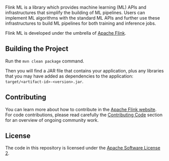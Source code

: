 Flink ML is a library which provides machine learning (ML) APIs and infrastructures that simplify the building of ML pipelines. Users can implement ML algorithms with the standard ML APIs and further use these infrastructures to build ML pipelines for both training and inference jobs.

Flink ML is developed under the umbrella of [Apache Flink](https://flink.apache.org/).

## <a name="build"></a>Building the Project

Run the `mvn clean package` command.

Then you will find a JAR file that contains your application, plus any libraries that you may have added as dependencies to the application: `target/<artifact-id>-<version>.jar`.

## <a name="contributing"></a>Contributing

You can learn more about how to contribute in the [Apache Flink website](https://flink.apache.org/contributing/how-to-contribute.html). For code contributions, please read carefully the [Contributing Code](https://flink.apache.org/contributing/contribute-code.html) section for an overview of ongoing community work.

## <a name="license"></a>License

The code in this repository is licensed under the [Apache Software License 2](LICENSE).
